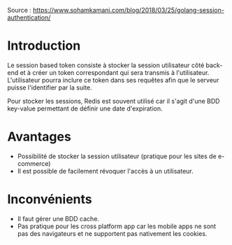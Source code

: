 Source : https://www.sohamkamani.com/blog/2018/03/25/golang-session-authentication/

# Introduction

Le session based token consiste à stocker la session utilisateur côté back-end et à créer un token correspondant qui sera transmis à l'utilisateur.
L'utilisateur pourra inclure ce token dans ses requêtes afin que le serveur puisse l'identifier par la suite.

Pour stocker les sessions, Redis est souvent utilisé car il s'agit d'une BDD key-value permettant de définir une date d'expiration.

# Avantages

- Possibilité de stocker la session utilisateur (pratique pour les sites de e-commerce)
- Il est possible de facilement révoquer l'accès à un utilisateur.

# Inconvénients

- Il faut gérer une BDD cache.
- Pas pratique pour les cross platform app car les mobile apps ne sont pas des navigateurs et ne supportent pas nativement les cookies.
